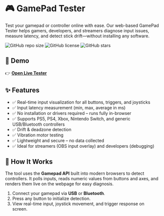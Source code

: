 # 🎮 GamePad Tester

Test your gamepad or controller online with ease. Our web-based GamePad Tester helps gamers, developers, and streamers diagnose input issues, measure latency, and detect stick drift—without installing any software.

![GitHub repo size](https://img.shields.io/github/repo-size/ekanshmalhotra/gpadtester)
![GitHub license](https://img.shields.io/github/license/ekanshmalhotra/gpadtester)
![GitHub stars](https://img.shields.io/github/stars/ekanshmalhotra/gpadtester?style=social)

## 🚀 Demo

👉 **[Open Live Tester](https://gpad-tester.com)**

## ✨ Features

- ✅ Real-time input visualization for all buttons, triggers, and joysticks
- ✅ Input latency measurement (min, max, average in ms)
- ✅ No installation or drivers required – runs fully in-browser
- ✅ Supports PS5, PS4, Xbox, Nintendo Switch, and generic USB/Bluetooth controllers
- ✅ Drift & deadzone detection
- ✅ Vibration motor testing
- ✅ Lightweight and secure – no data collected
- ✅ Ideal for streamers (OBS input overlay) and developers (debugging)

## 📝 How It Works

The tool uses the **Gamepad API** built into modern browsers to detect controllers. It polls inputs, reads numeric values from buttons and axes, and renders them live on the webpage for easy diagnosis.

1. Connect your gamepad via **USB** or **Bluetooth**.
2. Press any button to initialize detection.
3. View real-time input, joystick movement, and trigger response on screen.

